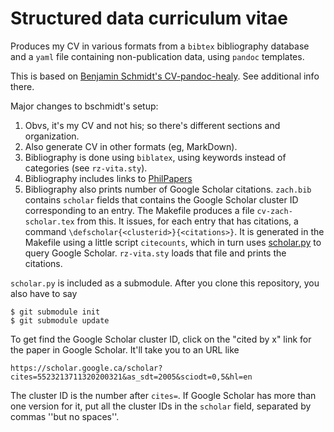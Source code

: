 # Structured data curriculum vitae

Produces my CV in various formats from a `bibtex` bibliography
database and a `yaml` file containing non-publication data, using
`pandoc` templates.

This is based on [Benjamin Schmidt's
CV-pandoc-healy](https://github.com/bmschmidt/CV-pandoc-healy). See
additional info there.

Major changes to bschmidt's setup:

1. Obvs, it's my CV and not his; so there's different sections and organization.
1. Also generate CV in other formats (eg, MarkDown).
1. Bibliography is done using `biblatex`, using keywords instead of categories
   (see `rz-vita.sty`).
1. Bibliography includes links to [PhilPapers](https://philpapers.org/)
1. Bibliography also prints number of Google Scholar
   citations. `zach.bib` contains `scholar` fields that contains the
   Google Scholar cluster ID corresponding to an entry. The Makefile
   produces a file `cv-zach-scholar.tex` from this. It issues, for
   each entry that has citations, a command `\defscholar{<clusterid>}{<citations>}`. 
   It is generated in the Makefile using a little script `citecounts`, 
   which in turn uses [scholar.py](https://github.com/ckreibich/scholar.py) to query
   Google Scholar. `rz-vita.sty` loads that file and prints the
   citations.

`scholar.py` is included as a submodule. After you clone this
repository, you also have to say
```
$ git submodule init
$ git submodule update
```

To get find the Google Scholar cluster ID, click on the "cited by x"
link for the paper in Google Scholar. It'll take you to an URL like
```
https://scholar.google.ca/scholar?cites=5523213711320200321&as_sdt=2005&sciodt=0,5&hl=en
```
The cluster ID is the number after `cites=`. If Google Scholar has
more than one version for it, put all the cluster IDs in the `scholar`
field, separated by commas ''but no spaces''.
